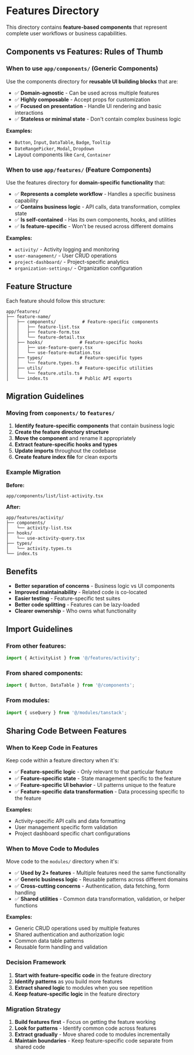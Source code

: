 # Features Directory

This directory contains **feature-based components** that represent complete user workflows or business capabilities.

## Components vs Features: Rules of Thumb

### When to use `app/components/` (Generic Components)

Use the components directory for **reusable UI building blocks** that are:

- ✅ **Domain-agnostic** - Can be used across multiple features
- ✅ **Highly composable** - Accept props for customization
- ✅ **Focused on presentation** - Handle UI rendering and basic interactions
- ✅ **Stateless or minimal state** - Don't contain complex business logic

**Examples:**

- `Button`, `Input`, `DataTable`, `Badge`, `Tooltip`
- `DateRangePicker`, `Modal`, `Dropdown`
- Layout components like `Card`, `Container`

### When to use `app/features/` (Feature Components)

Use the features directory for **domain-specific functionality** that:

- ✅ **Represents a complete workflow** - Handles a specific business capability
- ✅ **Contains business logic** - API calls, data transformation, complex state
- ✅ **Is self-contained** - Has its own components, hooks, and utilities
- ✅ **Is feature-specific** - Won't be reused across different domains

**Examples:**

- `activity/` - Activity logging and monitoring
- `user-management/` - User CRUD operations
- `project-dashboard/` - Project-specific analytics
- `organization-settings/` - Organization configuration

## Feature Structure

Each feature should follow this structure:

```
app/features/
├── feature-name/
│   ├── components/          # Feature-specific components
│   │   ├── feature-list.tsx
│   │   ├── feature-form.tsx
│   │   └── feature-detail.tsx
│   ├── hooks/              # Feature-specific hooks
│   │   ├── use-feature-query.tsx
│   │   └── use-feature-mutation.tsx
│   ├── types/              # Feature-specific types
│   │   └── feature.types.ts
│   ├── utils/              # Feature-specific utilities
│   │   └── feature.utils.ts
│   └── index.ts            # Public API exports
```

## Migration Guidelines

### Moving from `components/` to `features/`

1. **Identify feature-specific components** that contain business logic
2. **Create the feature directory structure**
3. **Move the component** and rename it appropriately
4. **Extract feature-specific hooks and types**
5. **Update imports** throughout the codebase
6. **Create feature index file** for clean exports

### Example Migration

**Before:**

```
app/components/list/list-activity.tsx
```

**After:**

```
app/features/activity/
├── components/
│   └── activity-list.tsx
├── hooks/
│   └── use-activity-query.tsx
├── types/
│   └── activity.types.ts
└── index.ts
```

## Benefits

- **Better separation of concerns** - Business logic vs UI components
- **Improved maintainability** - Related code is co-located
- **Easier testing** - Feature-specific test suites
- **Better code splitting** - Features can be lazy-loaded
- **Clearer ownership** - Who owns what functionality

## Import Guidelines

### From other features:

```typescript
import { ActivityList } from '@/features/activity';
```

### From shared components:

```typescript
import { Button, DataTable } from '@/components';
```

### From modules:

```typescript
import { useQuery } from '@/modules/tanstack';
```

## Sharing Code Between Features

### When to Keep Code in Features

Keep code within a feature directory when it's:

- ✅ **Feature-specific logic** - Only relevant to that particular feature
- ✅ **Feature-specific state** - State management specific to the feature
- ✅ **Feature-specific UI behavior** - UI patterns unique to the feature
- ✅ **Feature-specific data transformation** - Data processing specific to the feature

**Examples:**

- Activity-specific API calls and data formatting
- User management specific form validation
- Project dashboard specific chart configurations

### When to Move Code to Modules

Move code to the `modules/` directory when it's:

- ✅ **Used by 2+ features** - Multiple features need the same functionality
- ✅ **Generic business logic** - Reusable patterns across different domains
- ✅ **Cross-cutting concerns** - Authentication, data fetching, form handling
- ✅ **Shared utilities** - Common data transformation, validation, or helper functions

**Examples:**

- Generic CRUD operations used by multiple features
- Shared authentication and authorization logic
- Common data table patterns
- Reusable form handling and validation

### Decision Framework

1. **Start with feature-specific code** in the feature directory
2. **Identify patterns** as you build more features
3. **Extract shared logic** to modules when you see repetition
4. **Keep feature-specific logic** in the feature directory

### Migration Strategy

1. **Build features first** - Focus on getting the feature working
2. **Look for patterns** - Identify common code across features
3. **Extract gradually** - Move shared code to modules incrementally
4. **Maintain boundaries** - Keep feature-specific code separate from shared code
